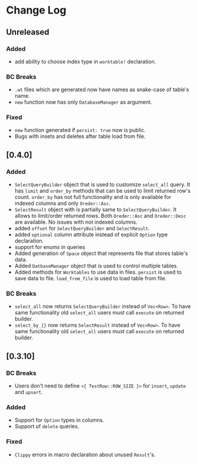 Change Log
==========

## Unreleased

### Added

- add ability to choose index type in `worktable!` declaration.

### BC Breaks

- `.wt` files which are generated now have names as snake-case of table's name.
- `new` function now has only `DatabaseManager` as argument.

### Fixed

- `new` function generated if `persist: true` now is public.
- Bugs with insets and deletes after table load from file.

## [0.4.0]

### Added

- `SelectQueryBuilder` object that is used to customize `select_all` query. It has `limit` and `order_by` methods that 
can be used to limit returned row's count. `order_by` has not full functionality and is only available for indexed columns
and only `Oreder::Asc`.
- `SelectResult` object with is partially same to `SelectQueryBuilder`. It allows to limit/order returned rows. Both 
`Oreder::Asc` and `Oreder::Desc` are available. No issues with not indexed columns.
- added `offset` for `SelectQueryBuilder` and `SelectResult`.
- added `optional` column attribute instead of explicit `Option` type declaration.
- support for enums in queries
- Added generation of `Space` object that represents file that stores table's data.
- Added `DatbaseManager` object that is used to control multiple tables.
- Added methods for `Worktables` to use data in files. `persist` is used to save data to file. `load_from_file` is
used to load table from file.

### BC Breaks

- `select_all` now returns `SelectQueryBuilder` instead of `Vec<Row>`. To have same functionality old `select_all` users must call `execute` on returned builder.
- `select_by_{}` now returns `SelectResult` instead of `Vec<Row>`. To have same functionality old `select_all` users must call `execute` on returned builder.

## [0.3.10]

### BC Breaks

- Users don't need to define `<{ TestRow::ROW_SIZE }>` for `insert`, `update` and `upsert`.

### Added

- Support for `Option` types in columns.
- Support of `delete` queries.

### Fixed

- `Clippy` errors in macro declaration about unused `Result`'s.
